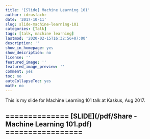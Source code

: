 ```yaml
---
title: '[Slide] Machine Learning 101'
author: idrusfachr
date: '2017-10-11'
slug: slide-machine-learning-101
categories: [Talk]
tags: [talk, machine learning]
lastmod: '2020-02-15T16:32:56+07:00'
description: ''
show_in_homepage: yes
show_description: no
license: ''
featured_image: ''
featured_image_preview: ''
comment: yes
toc: no
autoCollapseToc: yes
math: no
---
```

This is my slide for Machine Learning 101 talk at Kaskus, Aug 2017.
## ============== [SLIDE](/pdf/Share - Machine Learning 101.pdf) =================

<!--more-->

